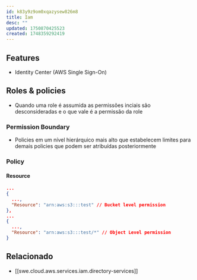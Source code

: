```yaml
---
id: k83y9z9om0xqazysew826m8
title: Iam
desc: ""
updated: 1750870425523
created: 1748359292419
---
```


## Features

- Identity Center (AWS Single Sign-On)

## Roles & policies

- Quando uma role é assumida as permissões inciais são desconsideradas e o que vale é a permissão da role

### Permission Boundary

- Policies em um nível hierárquico mais alto que estabelecem limites para demais policies que podem ser atribuídas posteriormente

### Policy

#### Resource

```json
...
{
  ...,
  "Resource": "arn:aws:s3:::test" // Bucket level permission
},
...
{
  ...,
  "Resource": "arn:aws:s3:::test/*" // Object Level permission
}
```

## Relacionado

- [[swe.cloud.aws.services.iam.directory-services]]
